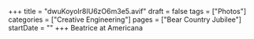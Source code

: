 +++
title = "dwuKoyoIr8IU6zO6m3e5.avif"
draft = false
tags = ["Photos"]
categories = ["Creative Engineering"]
pages = ["Bear Country Jubilee"]
startDate = ""
+++
Beatrice at Americana
